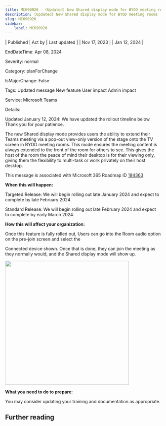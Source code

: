 ```yaml
---
title: MC690920 - (Updated) New Shared display mode for BYOD meeting rooms
description: (Updated) New Shared display mode for BYOD meeting rooms
slug: MC690920
sidebar:
    label: MC690920
---
```



| Published | Act by | Last updated |
| Nov 17, 2023 |  | Jan 12, 2024 |

EndDateTime: Apr 08, 2024

Severity: normal

Category: planForChange

IsMajorChange: False

Tags: Updated message New feature User impact Admin impact

Service: Microsoft Teams

Details: 

<p style="">Updated January 12, 2024: We have updated the rollout timeline below. Thank you for your patience.</p><p style="">The new Shared display mode provides users the ability to extend their Teams meeting via a pop-out view-only version of the stage onto the TV screen in BYOD meeting rooms.  This mode ensures the meeting content is always extended to the front of the room for others to see. This gives the host of the room the peace of mind their desktop is for their viewing only, giving them the flexibility to multi-task or work privately on their host desktop.</p>
<p>This message is associated with Microsoft 365 Roadmap ID <a href="https://www.microsoft.com/microsoft-365/roadmap?rtc=1%26filters=&amp;searchterms=184363" target="_blank">184363</a></p>
<p><b>When this will happen:</b></p><p>Targeted Release: We will begin rolling out late January 2024 and expect to complete by late February 2024.
</p><p>Standard Release: We will begin rolling out late February 2024 and expect to complete by early March 2024.</p>

<p><b>How this will affect your organization:</b></p>

<p>Once this feature is fully rolled out, Users can go into the Room audio option on the pre-join screen and select the</p><p>Connected device shown. Once that is done, they can join the meeting as they normally would, and the Shared display mode will show up.</p><p><img src="https://img-prod-cms-rt-microsoft-com.akamaized.net/cms/api/am/imageFileData/RW1ffz4?ver=a28b" style="width: 400px;"><br></p>
<p><b>What you need to do to prepare:</b></p>
<p>You may consider updating your training and documentation as appropriate.</p>

## Further reading
